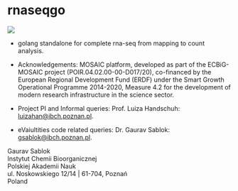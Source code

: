 # rnaseqgo

![](https://github.com/IBCHgenomic/eVaiutilities/blob/main/logo.png)

- golang standalone for complete rna-seq from mapping to count analysis.

- Acknowledgements: MOSAIC platform, developed as part of the ECBiG-MOSAIC project (POIR.04.02.00-00-D017/20), co-financed by the European Regional Development Fund (ERDF) under the Smart Growth Operational Programme 2014-2020, Measure 4.2 for the development of modern research infrastructure in the science sector. 
- Project PI and Informal queries: Prof. Luiza Handschuh: luizahan@ibch.poznan.pl.
- eVaiultities code related queries: Dr. Gaurav Sablok: gsablok@ibch.poznan.pl.

Gaurav Sablok \
Instytut Chemii Bioorganicznej \
Polskiej Akademii Nauk \
ul. Noskowskiego 12/14 | 61-704, Poznań \
Poland
